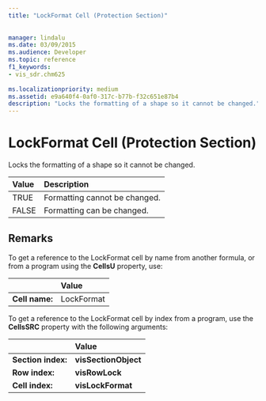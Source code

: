 ```yaml
---
title: "LockFormat Cell (Protection Section)"
 
 
manager: lindalu
ms.date: 03/09/2015
ms.audience: Developer
ms.topic: reference
f1_keywords:
- vis_sdr.chm625
 
ms.localizationpriority: medium
ms.assetid: e9a640f4-0af0-317c-b77b-f32c651e87b4
description: "Locks the formatting of a shape so it cannot be changed."
---
```


# LockFormat Cell (Protection Section)

Locks the formatting of a shape so it cannot be changed.
  
|**Value**|**Description**|
|:-----|:-----|
| TRUE  <br/> | Formatting cannot be changed. |
| FALSE  <br/> | Formatting can be changed. |
   
## Remarks

To get a reference to the LockFormat cell by name from another formula, or from a program using the **CellsU** property, use: 
  
||Value |
|:-----|:-----|
| **Cell name:**  <br/> | LockFormat  <br/> |
   
To get a reference to the LockFormat cell by index from a program, use the **CellsSRC** property with the following arguments: 
  
||Value |
|:-----|:-----|
| **Section index:**  <br/> |**visSectionObject** <br/> |
| **Row index:**  <br/> |**visRowLock** <br/> |
| **Cell index:**  <br/> |**visLockFormat** <br/> |
   

